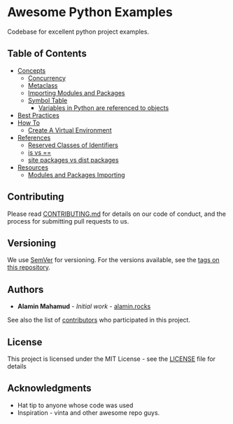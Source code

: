 # Awesome Python Examples

Codebase for excellent python project examples.

## Table of Contents

- [Concepts](./CONCEPTS.md)
  - [Concurrency](./CONCEPTS.md#concurrency)
  - [Metaclass](./CONCEPTS.md#metaclass)
  - [Importing Modules and Packages](./CONCEPTS.md#importing-modules-and-packages)
  - [Symbol Table](./CONCEPTS.md#symbol-table)
    - [Variables in Python are referenced to objects](./CONCEPTS.md#variables-in-python-are-referenced-to-objects)
- [Best Practices](./BEST-PRACTICES.md)
- [How To](./HOW-TO.md)
  - [Create A Virtual Environment](./HOW-TO.md#create-a-virtual-environment)
- [References](./REFERENCES.md)
  - [Reserved Classes of Identifiers](./REFERENCES.md#Reserved-Classes-of-Identifiers)
  - [is vs ==](./REFERENCES.md#is-vs-equal)
  - [site packages vs dist packages](./REFERENCES.md#site-packages-vs-dist-packages)
- [Resources](./RESOURCES.md)
  - [Modules and Packages Importing](./RESOURCES.md#Modules-and-Packages-Importing)

## Contributing

Please read [CONTRIBUTING.md](CONTRIBUTING.md) for details on our code of conduct, and the process for submitting pull requests to us.

## Versioning

We use [SemVer](http://semver.org/) for versioning. For the versions available, see the [tags on this repository](https://github.com/your/project/tags).

## Authors

- **Alamin Mahamud** - _Initial work_ - [alamin.rocks](https://alamin-rocks.herokuapp.com)

See also the list of [contributors](https://github.com/your/project/contributors) who participated in this project.

## License

This project is licensed under the MIT License - see the [LICENSE](LICENSE) file for details

## Acknowledgments

- Hat tip to anyone whose code was used
- Inspiration - vinta and other awesome repo guys.
